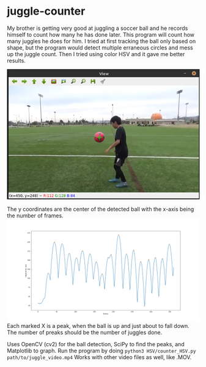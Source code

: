 # juggle-counter
My brother is getting very good at juggling a soccer ball and he records himself to count how many he has done later. This program will count how many juggles he does for him.
I tried at first tracking the ball only based on shape, but the program would detect multiple erraneous circles and mess up the juggle count.
Then I tried using color HSV and it gave me better results.

![Tracking the ball](Resources/juggling.png)

The y coordinates are the center of the detected ball with the x-axis being the number of frames.
![Graph](Resources/juggle_graph.png)
Each marked X is a peak, when the ball is up and just about to fall down. The number of preaks should be the number of juggles done.

Uses OpenCV (cv2) for the ball detection, SciPy to find the peaks, and Matplotlib to graph.
Run the program by doing `python3 HSV/counter_HSV.py path/to/juggle_video.mp4`
Works with other video files as well, like .MOV.
